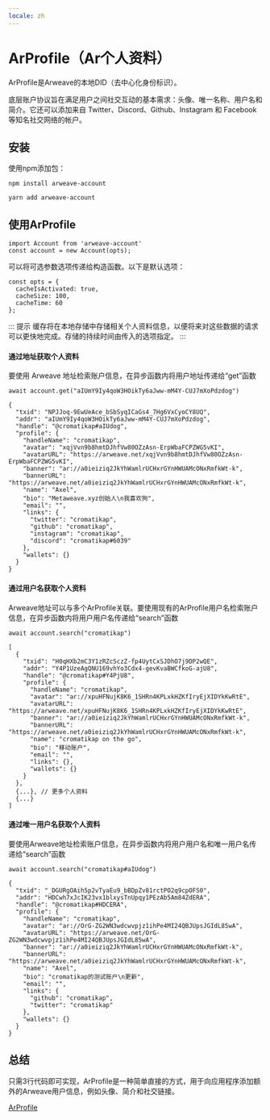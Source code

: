 ```yaml
---
locale: zh
---
```

# ArProfile（Ar个人资料）
ArProfile是Arweave的本地DID（去中心化身份标识）。

底层账户协议旨在满足用户之间社交互动的基本需求：头像、唯一名称、用户名和简介。它还可以添加来自 Twitter、Discord、Github、Instagram 和 Facebook 等知名社交网络的帐户。

## 安装
使用npm添加包：
<CodeGroup>
  <CodeGroupItem title="Npm">

```console
npm install arweave-account
```

  </CodeGroupItem>
  <CodeGroupItem title="Yarn">

```console
yarn add arweave-account
```

  </CodeGroupItem>
</CodeGroup>

## 使用ArProfile
```js:no-line-numbers
import Account from 'arweave-account'
const account = new Account(opts);
```

可以将可选参数选项传递给构造函数。以下是默认选项：
```js:no-line-numbers
const opts = {
  cacheIsActivated: true,
  cacheSize: 100,
  cacheTime: 60
};
```

::: 提示
缓存将在本地存储中存储相关个人资料信息，以便将来对这些数据的请求可以更快地完成。存储的持续时间由传入的选项指定。
:::

#### 通过地址获取个人资料
要使用 Arweave 地址检索账户信息，在异步函数内将用户地址传递给“get”函数

```js:no-line-numbers
await account.get("aIUmY9Iy4qoW3HOikTy6aJww-mM4Y-CUJ7mXoPdzdog")

{
  "txid": "NPJJoq-9EwUeAce_bSbSyqICaGs4_7Hg6VxCyoCY8UQ",
  "addr": "aIUmY9Iy4qoW3HOikTy6aJww-mM4Y-CUJ7mXoPdzdog",
  "handle": "@cromatikap#aIUdog",
  "profile": {
    "handleName": "cromatikap",
    "avatar": "xqjVvn9b8hmtDJhfVw80OZzAsn-ErpWbaFCPZWG5vKI",
    "avatarURL": "https://arweave.net/xqjVvn9b8hmtDJhfVw80OZzAsn-ErpWbaFCPZWG5vKI",
    "banner": "ar://a0ieiziq2JkYhWamlrUCHxrGYnHWUAMcONxRmfkWt-k",
    "bannerURL": "https://arweave.net/a0ieiziq2JkYhWamlrUCHxrGYnHWUAMcONxRmfkWt-k",
    "name": "Axel",
    "bio": "Metaweave.xyz创始人\n我喜欢狗",
    "email": "",
    "links": {
      "twitter": "cromatikap",
      "github": "cromatikap",
      "instagram": "cromatikap",
      "discord": "cromatikap#6039"
    },
    "wallets": {}
  }
}
```

#### 通过用户名获取个人资料
Arweave地址可以与多个ArProfile关联。要使用现有的ArProfile用户名检索账户信息，在异步函数内将用户用户名传递给“search”函数

```js:no-line-numbers
await account.search("cromatikap")

[
  {
    "txid": "H0qHXb2mC3Y1zRZcSczZ-fp4UytCxSJDhO7j9DP2wQE",
    "addr": "Y4P1UzeAgQNU169vhYo3Cdx4-gevKvaBWCfkoG-ajU8",
    "handle": "@cromatikap#Y4PjU8",
    "profile": {
      "handleName": "cromatikap",
      "avatar": "ar://xpuHFNujK8K6_1SHRn4KPLxkHZKfIryEjXIDYkKwRtE",
      "avatarURL": "https://arweave.net/xpuHFNujK8K6_1SHRn4KPLxkHZKfIryEjXIDYkKwRtE",
      "banner": "ar://a0ieiziq2JkYhWamlrUCHxrGYnHWUAMcONxRmfkWt-k",
      "bannerURL": "https://arweave.net/a0ieiziq2JkYhWamlrUCHxrGYnHWUAMcONxRmfkWt-k",
      "name": "cromatikap on the go",
      "bio": "移动账户",
      "email": "",
      "links": {},
      "wallets": {}
    }
  },
  {...}, // 更多个人资料
  {...}
]
```

#### 通过唯一用户名获取个人资料
要使用Arweave地址检索账户信息，在异步函数内将用户用户名和唯一用户名传递给“search”函数

```js:no-line-numbers
await account.search("cromatikap#aIUdog")

{
  "txid": "_DGURgOAih5p2vTyaEu9_bBDpZv81rctPO2q9cpOFS0",
  "addr": "HDCwh7xJcIK23vx1blxysTnUpqy1PEzAb5Am84ZdERA",
  "handle": "@cromatikap#HDCERA",
  "profile": {
    "handleName": "cromatikap",
    "avatar": "ar://OrG-ZG2WN3wdcwvpjz1ihPe4MI24QBJUpsJGIdL85wA",
    "avatarURL": "https://arweave.net/OrG-ZG2WN3wdcwvpjz1ihPe4MI24QBJUpsJGIdL85wA",
    "banner": "ar://a0ieiziq2JkYhWamlrUCHxrGYnHWUAMcONxRmfkWt-k",
    "bannerURL": "https://arweave.net/a0ieiziq2JkYhWamlrUCHxrGYnHWUAMcONxRmfkWt-k",
    "name": "Axel",
    "bio": "cromatikap的测试账户\n更新",
    "email": "",
    "links": {
      "github": "cromatikap",
      "twitter": "cromatikap"
    },
    "wallets": {}
  }
}
```

## 总结
只需3行代码即可实现，ArProfile是一种简单直接的方式，用于向应用程序添加额外的Arweave用户信息，例如头像、简介和社交链接。

[ArProfile](https://arprofile.arweave.net)